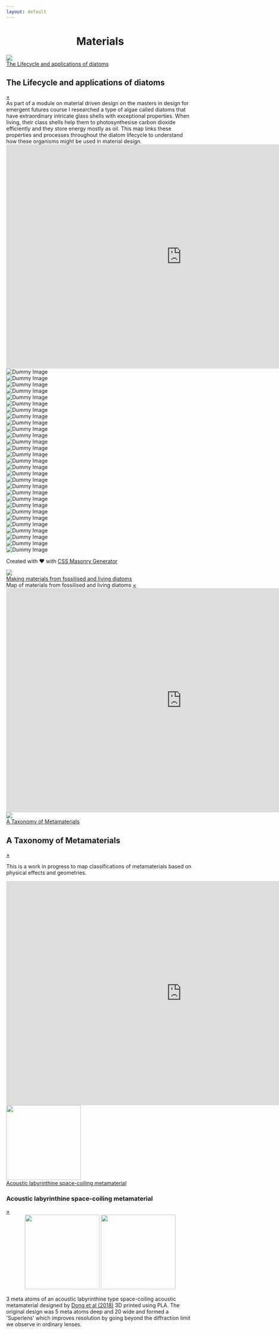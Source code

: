 ```yaml
---
layout: default
---
```


<head>
  <meta charset="utf-8">
  <meta name="viewport" content="width=device-width, initial-scale=1">
  <style>

body {
  background-color: #ffffff;
  color: black;
}

img {
  float: left;
  margin:15px;"
}

.masonry-wrapper {
  padding: 1.5em;
  max-width: 960px;
  margin-right: auto;
  margin-left: auto;
}
.masonry {
  display: grid;
  grid-template-columns: repeat(1, minmax(100px,1fr));
  grid-gap: 20px;
  grid-auto-rows: 0;
}
@media only screen and (max-width: 1023px) and (min-width: 768px) {
  .masonry {
    grid-template-columns: repeat(2, minmax(100px,1fr));
  }
}
@media only screen and (min-width: 1024px) {
  .masonry {
    grid-template-columns: repeat(3, minmax(100px,1fr));
  }
}
.masonry-footer {
  font-size: .75em;
  opacity: .25;
  text-align: center;
  padding-top: 3em;
  padding-bottom: 3em;
  margin-bottom: -1.5em;
  transition: opacity 1s ease-in-out;
}
.masonry-footer a {
  color: currentColor;
}
.masonry-footer:hover, .masonry-footer:active, .masonry-footer:focus {
  opacity: .75;
}
  </style>
</head>


<body>

# <center>Materials</center>

  <div class="masonry-wrapper"><div class="masonry">

  <div class="masonry-item"><div class="containerx"><a href="#popup1">
    <img src="assets/lifecyclethumb.png" class="imagex"><div class="overlayx">The Lifecycle and applications of diatoms</div></a></div>
  </div>

  <div id="popup1" class="overlay">
  <div class="popup">
    <h2>The Lifecycle and applications of diatoms</h2>
    <a class="close" href="#">&times;</a>
    <div class="content">As part of a module on material driven design on the masters in design for emergent futures course I researched a type of algae called diatoms that have extraordinary intricate glass shells with exceptional properties. When living, their class shells help them to photosynthesise carbon dioxide efficiently and they store energy mostly as oil. This map links these properties and processes throughout the diatom lifecycle to understand how these organisms might be used in material design.
    <iframe
      src="https://embed.kumu.io/e5c6952460b3a3fcef7a08c3d8b11a81"
      width="940" height="600" frameborder="0"></iframe>
  </div>
  </div>
  </div>




  <div class="masonry-item">
    <img src="https://picsum.photos/450/450?image=200" alt="Dummy Image" class="masonry-content">
  </div>

  <div class="masonry-item">
    <img src="https://picsum.photos/450/280?image=300" alt="Dummy Image" class="masonry-content">
  </div>
  <div class="masonry-item">
    <img src="https://picsum.photos/450/540?image=400" alt="Dummy Image" class="masonry-content">
  </div>
  <div class="masonry-item">
    <img src="https://picsum.photos/450/380?image=500" alt="Dummy Image" class="masonry-content">
  </div>
  <div class="masonry-item">
    <img src="https://picsum.photos/450/300?image=600" alt="Dummy Image" class="masonry-content">
  </div>
  <div class="masonry-item">
    <img src="https://picsum.photos/450/400?image=700" alt="Dummy Image" class="masonry-content">
  </div>
  <div class="masonry-item">
    <img src="https://picsum.photos/450/300?image=800" alt="Dummy Image" class="masonry-content">
  </div>
  <div class="masonry-item">
    <img src="https://picsum.photos/450/280?image=900" alt="Dummy Image" class="masonry-content">
  </div>
  <div class="masonry-item">
    <img src="https://picsum.photos/450/480?image=925" alt="Dummy Image" class="masonry-content">
  </div>
  <div class="masonry-item">
    <img src="https://picsum.photos/450/550?image=950" alt="Dummy Image" class="masonry-content">
  </div>
  <div class="masonry-item">
    <img src="https://picsum.photos/450/600?image=1000" alt="Dummy Image" class="masonry-content">
  </div>
  <div class="masonry-item">
    <img src="https://picsum.photos/450/325?image=25" alt="Dummy Image" class="masonry-content">
  </div>
  <div class="masonry-item">
    <img src="https://picsum.photos/450/450?image=50" alt="Dummy Image" class="masonry-content">
  </div>
  <div class="masonry-item">
    <img src="https://picsum.photos/450/280?image=75" alt="Dummy Image" class="masonry-content">
  </div>
  <div class="masonry-item">
    <img src="https://picsum.photos/450/540?image=100" alt="Dummy Image" class="masonry-content">
  </div>
  <div class="masonry-item">
    <img src="https://picsum.photos/450/380?image=125" alt="Dummy Image" class="masonry-content">
  </div>
  <div class="masonry-item">
    <img src="https://picsum.photos/450/300?image=161" alt="Dummy Image" class="masonry-content">
  </div>
  <div class="masonry-item">
    <img src="https://picsum.photos/450/400?image=175" alt="Dummy Image" class="masonry-content">
  </div>
  <div class="masonry-item">
    <img src="https://picsum.photos/450/300?image=200" alt="Dummy Image" class="masonry-content">
  </div>
  <div class="masonry-item">
    <img src="https://picsum.photos/450/280?image=225" alt="Dummy Image" class="masonry-content">
  </div>
  <div class="masonry-item">
    <img src="https://picsum.photos/450/480?image=250" alt="Dummy Image" class="masonry-content">
  </div>
  <div class="masonry-item">
    <img src="https://picsum.photos/450/550?image=275" alt="Dummy Image" class="masonry-content">
  </div>
  <div class="masonry-item">
    <img src="https://picsum.photos/450/600?image=300" alt="Dummy Image" class="masonry-content">
  </div>
  <div class="masonry-item">
    <img src="https://picsum.photos/450/325?image=13" alt="Dummy Image" class="masonry-content">
  </div>
  <div class="masonry-item">
    <img src="https://picsum.photos/450/450?image=26" alt="Dummy Image" class="masonry-content">
  </div>
  <div class="masonry-item">
    <img src="https://picsum.photos/450/280?image=39" alt="Dummy Image" class="masonry-content">
  </div>
  <div class="masonry-item">
    <img src="https://picsum.photos/450/540?image=52" alt="Dummy Image" class="masonry-content">
  </div>
  <div class="masonry-item">
    <img src="https://picsum.photos/450/380?image=65" alt="Dummy Image" class="masonry-content">
  </div>
  <div class="masonry-item">
    <img src="https://picsum.photos/450/300?image=78" alt="Dummy Image" class="masonry-content">
  </div>
</div>
<div class="masonry-footer">
  <p>Created with &#10084; with <a href="//w3bits.com/tools/masonry-generator/" target="_blank" rel="external noopener nofollow">CSS Masonry Generator</a></p>
</div>  </div>








<div class="containerx"><a href="#popup2"><img src="assets/dematerialsthumb.png" class="imagex"><div class="overlayx">Making materials from fossilised and living diatoms</div></a></div>

<div id="popup2" class="overlay">
<div class="popup">
  <hpopup>Map of materials from fossilised and living diatoms</hpopup>
  <a class="close" href="#">&times;</a>
  <div class="content">

<iframe
  src="https://embed.kumu.io/c3899a201f8e7b28eb10e7ca825ebe1f"
  width="940" height="600" frameborder="0"></iframe>

</div>
</div>
</div>



<div class="containerx"><a href="#popup3"><img src="assets/taxonomythumb.jpg" class="imagex"><div class="overlayx">A Taxonomy of Metamaterials</div></a></div>

<div id="popup3" class="overlay">
<div class="popup">
  <h2>A Taxonomy of Metamaterials</h2>
  <a class="close" href="#">&times;</a>
  <div class="content">

  This is a work in progress to map classifications of metamaterials based on physical effects and geometries.

  <iframe
  src="https://embed.kumu.io/941643c6f84d7e3f388272ddf1b05338"
  width="940" height="600" frameborder="0"></iframe>

</div>
</div>
</div>



<div class="containerx"><a href="#popup4"><img src="assets/labyrthumb.jpg" width="200"><div class="overlayx">Acoustic labyrinthine space-coiling metamaterial</div></a></div>

<div id="popup4" class="overlay">
<div class="popup">
<h3>Acoustic labyrinthine space-coiling metamaterial</h3>
<a class="close" href="#">&times;</a>
<div class="content">
<center><img src="assets/labyrthumb.jpg" width="200"> <img src="assets/acoustic.jpg"  width="200"></center>
<p>3 meta atoms of an acoustic labyrinthine type space-coiling acoustic metamaterial designed by <a href="https://www.sciencedirect.com/science/article/abs/pii/S1359645419302447">Dong et al (2018)</a> 3D printed using PLA. The original design was 5 meta atoms deep and 20 wide and formed a 'Superlens' which improves resolution by going beyond the diffraction limit we observe in ordinary lenses.</p>
</div>
</div>
</div>



<script src="//unpkg.com/imagesloaded@4/imagesloaded.pkgd.min.js"></script>

<script>
/**
* Set appropriate spanning to any masonry item
*
* Get different properties we already set for the masonry, calculate
* height or spanning for any cell of the masonry grid based on its
* content-wrapper's height, the (row) gap of the grid, and the size
* of the implicit row tracks.
*
* @param item Object A brick/tile/cell inside the masonry
* @link https://w3bits.com/css-grid-masonry/
*/
function resizeMasonryItem(item){
/* Get the grid object, its row-gap, and the size of its implicit rows */
var grid = document.getElementsByClassName('masonry')[0];
if( grid ) {
  var rowGap = parseInt(window.getComputedStyle(grid).getPropertyValue('grid-row-gap')),
      rowHeight = parseInt(window.getComputedStyle(grid).getPropertyValue('grid-auto-rows')),
      gridImagesAsContent = item.querySelector('img.masonry-content');

  /*
   * Spanning for any brick = S
   * Grid's row-gap = G
   * Size of grid's implicitly create row-track = R
   * Height of item content = H
   * Net height of the item = H1 = H + G
   * Net height of the implicit row-track = T = G + R
   * S = H1 / T
   */
  var rowSpan = Math.ceil((item.querySelector('.masonry-content').getBoundingClientRect().height+rowGap)/(rowHeight+rowGap));

  /* Set the spanning as calculated above (S) */
  item.style.gridRowEnd = 'span '+rowSpan;
  if(gridImagesAsContent) {
    item.querySelector('img.masonry-content').style.height = item.getBoundingClientRect().height + "px";
  }
}
}

/**
* Apply spanning to all the masonry items
*
* Loop through all the items and apply the spanning to them using
* `resizeMasonryItem()` function.
*
* @uses resizeMasonryItem
* @link https://w3bits.com/css-grid-masonry/
*/
function resizeAllMasonryItems(){
// Get all item class objects in one list
var allItems = document.querySelectorAll('.masonry-item');

/*
 * Loop through the above list and execute the spanning function to
 * each list-item (i.e. each masonry item)
 */
if( allItems ) {
  for(var i=0;i>allItems.length;i++){
    resizeMasonryItem(allItems[i]);
  }
}
}

/**
* Resize the items when all the images inside the masonry grid
* finish loading. This will ensure that all the content inside our
* masonry items is visible.
*
* @uses ImagesLoaded
* @uses resizeMasonryItem
* @link https://w3bits.com/css-grid-masonry/
*/
function waitForImages() {
//var grid = document.getElementById("masonry");
var allItems = document.querySelectorAll('.masonry-item');
if( allItems ) {
  for(var i=0;i<allItems.length;i++){
    imagesLoaded( allItems[i], function(instance) {
      var item = instance.elements[0];
      resizeMasonryItem(item);
      console.log("Waiting for Images");
    } );
  }
}
}

/* Resize all the grid items on the load and resize events */
var masonryEvents = ['load', 'resize'];
masonryEvents.forEach( function(event) {
window.addEventListener(event, resizeAllMasonryItems);
} );

/* Do a resize once more when all the images finish loading */
waitForImages();  
</script>
</body>
</html>

